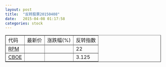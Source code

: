 ```yaml
---
layout: post
title:  "反转股票20150408"
date:   2015-04-08 01:17:58
categories: stock
---
```


<script type="text/javascript">
var stockList = []
stockList.push('gb_rpm');
stockList.push('gb_cboe');
</script>

<table border="1">
 <tr>
 <td>代码</td>
  <td>最新价</td>
  <td>涨跌幅(%)</td>
 <td>反转指数</td>
</tr>
  <tr id="rpm"><td><a href="http://stock.finance.sina.com.cn/usstock/quotes/RPM.html" target="_blank">RPM</a></td><td></td><td></td><td>22</td></tr>
  <tr id="cboe"><td><a href="http://stock.finance.sina.com.cn/usstock/quotes/CBOE.html" target="_blank">CBOE</a></td><td></td><td></td><td>3.125</td></tr>
</table>
